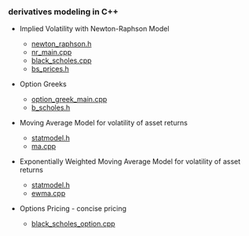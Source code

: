### derivatives modeling in C++

- Implied Volatility with Newton-Raphson Model 
 
     - [newton_raphson.h](https://github.com/manuelmusngi/derivatives-modeling/blob/main/newton_raphson.h)
     - [nr_main.cpp](https://github.com/manuelmusngi/derivatives-modeling/blob/main/nr_main.cpp)
     - [black_scholes.cpp](https://github.com/manuelmusngi/derivatives-modeling/blob/main/black_scholes.cpp)
     - [bs_prices.h](https://github.com/manuelmusngi/derivatives-modeling/blob/main/bs_prices.h)

- Option Greeks 
     - [option_greek_main.cpp](https://github.com/manuelmusngi/derivatives-modeling/blob/main/option_greek_main.cpp)
     - [b_scholes.h](https://github.com/manuelmusngi/derivatives-modeling/blob/main/b_scholes.h)

- Moving Average Model for volatility of asset returns
     - [statmodel.h](https://github.com/manuelmusngi/derivatives-modeling/blob/main/statmodel.h)
     - [ma.cpp](https://github.com/manuelmusngi/derivatives-modeling/blob/main/ma.cpp)

- Exponentially Weighted Moving Average Model for volatility of asset returns
     - [statmodel.h](https://github.com/manuelmusngi/derivatives-modeling/blob/main/statmodel.h)
     - [ewma.cpp](https://github.com/manuelmusngi/derivatives-modeling/blob/main/ewma.cpp)
    
- Options Pricing - concise pricing
     - [black_scholes_option.cpp](https://github.com/manuelmusngi/derivatives-modeling/blob/main/black_scholes_option.cpp)

